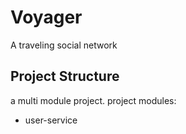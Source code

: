 # Voyager
A traveling social network

## Project Structure

a multi module project. project modules:

* user-service